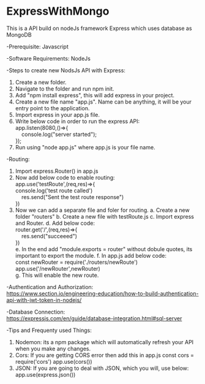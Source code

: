 # ExpressWithMongo
This is a API build on nodeJs framework Express which uses database as MongoDB


-Prerequisite: Javascript

-Software Requirements: NodeJs

-Steps to create new NodsJs API with Express:
1. Create a new folder.
2. Navigate to the folder and run npm init.
3. Add "npm install express", this will add express in your project.
4. Create a new file name "app.js". Name can be anything, it will be your entry point to the application.
5. Import express in your app.js file.
6. Write below code in order to run the express API:<br />
    app.listen(8080,()=>{<br />
        &nbsp;&nbsp;&nbsp; console.log("server started");<br />
    });<br />
7. Run using "node app.js" where app.js is your file name.

-Routing:
1. Import express.Router() in app.js
2. Now add below code to enable routing:<br />
   app.use('testRoute',(req,res)=>{<br />
    console.log('test route called')<br />
        &nbsp;&nbsp;&nbsp; res.send("Sent the test route response")<br />
   })<br />
3. Now we can add a separate file and foler for routing.
  a. Create a new folder "routers"
  b. Create a new file with testRoute.js
  c. Import express and Router.
  d. Add below code:<br />
      router.get('/',(req,res)=>{<br />
          &nbsp;&nbsp;&nbsp;  res.send("succeeed")<br />
      })<br />
   e. In the end add "module.exports = router" without dobule quotes, its important to export the module.
   f. In app.js add below code:<br />
      const newRouter = require('./routers/newRoute')<br />
      app.use('/newRouter',newRouter)<br />
   g. This will enable the new route.

-Authentication and Authorization:<br />
https://www.section.io/engineering-education/how-to-build-authentication-api-with-jwt-token-in-nodejs/

-Database Connection:<br />
https://expressjs.com/en/guide/database-integration.html#sql-server
   
  
-Tips and Frequenty used Things:
1. Nodemon: its a npm package which will automatically refresh your API when you make any changes.
2. Cors: If you are getting CORS error then add this in app.js
      const cors = require('cors')
      app.use(cors())
3. JSON: If you are going to deal with JSON, which you will, use below:
      app.use(express.json())



